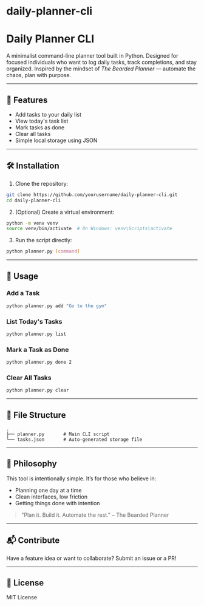 # daily-planner-cli

# Daily Planner CLI

A minimalist command-line planner tool built in Python. Designed for focused individuals who want to log daily tasks, track completions, and stay organized. Inspired by the mindset of *The Bearded Planner* — automate the chaos, plan with purpose.

---

## 🚀 Features
- Add tasks to your daily list
- View today's task list
- Mark tasks as done
- Clear all tasks
- Simple local storage using JSON

---

## 🛠️ Installation
1. Clone the repository:
```bash
git clone https://github.com/yourusername/daily-planner-cli.git
cd daily-planner-cli
```
2. (Optional) Create a virtual environment:
```bash
python -m venv venv
source venv/bin/activate  # On Windows: venv\Scripts\activate
```
3. Run the script directly:
```bash
python planner.py [command]
```

---

## 📖 Usage
### Add a Task
```bash
python planner.py add "Go to the gym"
```
### List Today's Tasks
```bash
python planner.py list
```
### Mark a Task as Done
```bash
python planner.py done 2
```
### Clear All Tasks
```bash
python planner.py clear
```

---

## 📁 File Structure
```
.
├── planner.py       # Main CLI script
└── tasks.json       # Auto-generated storage file
```

---

## 🧠 Philosophy
This tool is intentionally simple. It’s for those who believe in:
- Planning one day at a time
- Clean interfaces, low friction
- Getting things done with intention

> "Plan it. Build it. Automate the rest." – The Bearded Planner

---

## 📬 Contribute
Have a feature idea or want to collaborate? Submit an issue or a PR!

---

## 📜 License
MIT License
